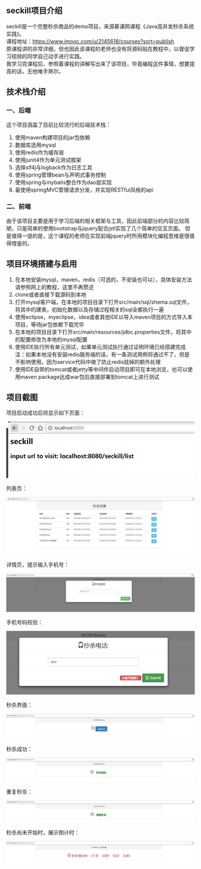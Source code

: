 ## seckill项目介绍
seckill是一个完整秒杀商品的demo项目，来源慕课网课程《Java高并发秒杀系统实践》。<br>
课程地址：https://www.imooc.com/u/2145618/courses?sort=publish <br>
原课程讲的非常详细，但也因此该课程的老师也没有将源码贴在教程中，以督促学习视频的同学自己动手进行实践。<br>
我学习完课程后，参照着课程的讲解写出来了该项目，毕竟编程这件事情，想要提高的话，无他唯手熟尔。<br>

## 技术栈介绍

### 一、后端
这个项目涵盖了目前比较流行的后端技术栈：
1. 使用maven构建项目的jar包依赖
2. 数据库选用mysql
3. 使用redis作为缓存层
4. 使用junit4作为单元测试框架
5. 选择slf4j与logback作为日志工具
6. 使用spring管理bean与声明式事务控制
7. 使用spring与mybatis整合作为dao层实现
8. 最使用springMVC管理请求分发，并实现RESTful风格的api

### 二、前端
由于该项目主要是用于学习后端的相关框架与工具，因此前端部分的内容比较简陋，只是简单的使用bootstrap与jquery配合jstl实现了几个简单的交互页面。
但是值得一提的是，这个课程的老师在实现前端jquery时所用模块化编程思维是很值得借鉴的。

## 项目环境搭建与启用
1. 在本地安装mysql，maven，redis（可选的，不安装也可以），具体安装方法请参照网上的教程，这里不再赘述
2. clone或者直接下载源码到本地
3. 打开mysql客户端，在本地的项目目录下打开src/main/sql/shema.sql文件，将其中的建表，初始化数据以及存储过程相关的sql全都执行一遍
4. 使用eclipse，myeclipse，idea或者其他IDE以导入maven项目的方式导入本项目，等待jar包依赖下载完毕
5. 在本地的项目目录下打开src/main/resources/jdbc.properties文件，将其中的配置修改为本地的mysql配置
6. 使用IDE执行所有单元测试，如果单元测试执行通过证明环境已经搭建完成
注：如果本地没有安装redis服务端的话，有一条测试用例将通过不了，但是不影响使用，因为service代码中做了防止redis挂掉的额外处理
7. 使用IDE自带的tomcat或者jetty等中间件启动项目即可在本地浏览，也可以使用maven package达成war包后直接部署到tomcat上进行测试

## 项目截图
项目启动成功后将显示如下页面：

![image](https://github.com/goldsudo/seckill/blob/master/SNAP-SHOT/home.png?raw=true)

列表页：

![image](https://github.com/goldsudo/seckill/blob/master/SNAP-SHOT/list.png?raw=true)

详情页，提示输入手机号：

![image](https://github.com/goldsudo/seckill/blob/master/SNAP-SHOT/phone.png?raw=true)

手机号码校验：

![image](https://github.com/goldsudo/seckill/blob/master/SNAP-SHOT/wrong-phone.png?raw=true)

秒杀界面：

![image](https://github.com/goldsudo/seckill/blob/master/SNAP-SHOT/start.png?raw=true)

秒杀成功：

![image](https://github.com/goldsudo/seckill/blob/master/SNAP-SHOT/success.png?raw=true)

重复秒杀：

![image](https://github.com/goldsudo/seckill/blob/master/SNAP-SHOT/repeat.png?raw=true)

秒杀尚未开始时，展示倒计时：

![image](https://github.com/goldsudo/seckill/blob/master/SNAP-SHOT/countdown.png?raw=true)

